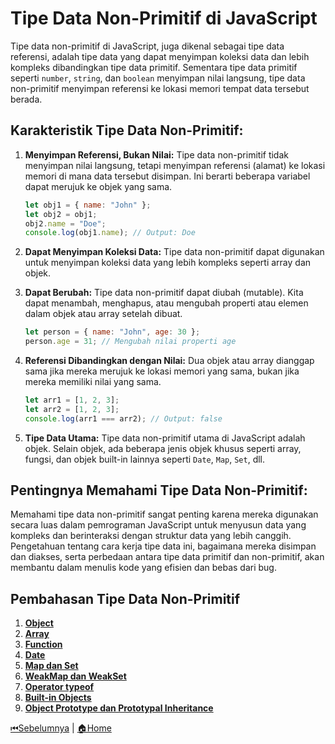 # Tipe Data Non-Primitif di JavaScript

Tipe data non-primitif di JavaScript, juga dikenal sebagai tipe data referensi, adalah tipe data yang dapat menyimpan koleksi data dan lebih kompleks dibandingkan tipe data primitif. Sementara tipe data primitif seperti `number`, `string`, dan `boolean` menyimpan nilai langsung, tipe data non-primitif menyimpan referensi ke lokasi memori tempat data tersebut berada.

## Karakteristik Tipe Data Non-Primitif:

1. **Menyimpan Referensi, Bukan Nilai:**
   Tipe data non-primitif tidak menyimpan nilai langsung, tetapi menyimpan referensi (alamat) ke lokasi memori di mana data tersebut disimpan. Ini berarti beberapa variabel dapat merujuk ke objek yang sama.

   ```javascript
   let obj1 = { name: "John" };
   let obj2 = obj1;
   obj2.name = "Doe";
   console.log(obj1.name); // Output: Doe
   ```

2. **Dapat Menyimpan Koleksi Data:**
   Tipe data non-primitif dapat digunakan untuk menyimpan koleksi data yang lebih kompleks seperti array dan objek.

3. **Dapat Berubah:**
   Tipe data non-primitif dapat diubah (mutable). Kita dapat menambah, menghapus, atau mengubah properti atau elemen dalam objek atau array setelah dibuat.

   ```javascript
   let person = { name: "John", age: 30 };
   person.age = 31; // Mengubah nilai properti age
   ```

4. **Referensi Dibandingkan dengan Nilai:**
   Dua objek atau array dianggap sama jika mereka merujuk ke lokasi memori yang sama, bukan jika mereka memiliki nilai yang sama.

   ```javascript
   let arr1 = [1, 2, 3];
   let arr2 = [1, 2, 3];
   console.log(arr1 === arr2); // Output: false
   ```

5. **Tipe Data Utama:**
   Tipe data non-primitif utama di JavaScript adalah objek. Selain objek, ada beberapa jenis objek khusus seperti array, fungsi, dan objek built-in lainnya seperti `Date`, `Map`, `Set`, dll.

## Pentingnya Memahami Tipe Data Non-Primitif:

Memahami tipe data non-primitif sangat penting karena mereka digunakan secara luas dalam pemrograman JavaScript untuk menyusun data yang kompleks dan berinteraksi dengan struktur data yang lebih canggih. Pengetahuan tentang cara kerja tipe data ini, bagaimana mereka disimpan dan diakses, serta perbedaan antara tipe data primitif dan non-primitif, akan membantu dalam menulis kode yang efisien dan bebas dari bug.

## Pembahasan Tipe Data Non-Primitif

1. **[Object](./object/README.md)**
2. **[Array](./array/README.md)**
3. **[Function](./function/README.md)**
4. **[Date](./date/README.md)**
5. **[Map dan Set](./mapset/README.md)**
6. **[WeakMap dan WeakSet](./weakmapset/README.md)**
7. **[Operator typeof](./typeof/README.md)**
8. **[Built-in Objects](./built-in/README.md)**
9. **[Object Prototype dan Prototypal Inheritance](./prototype/README.md)**

[⏮Sebelumnya](../primitif/README.md) | [🏠Home](../README.md)
